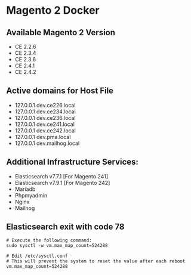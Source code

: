 # Magento 2 Docker
## Available Magento 2 Version
- CE 2.2.6
- CE 2.3.4
- CE 2.3.6
- CE 2.4.1
- CE 2.4.2

## Active domains for Host File
- 127.0.0.1 dev.ce226.local
- 127.0.0.1 dev.ce234.local 
- 127.0.0.1 dev.ce236.local
- 127.0.0.1 dev.ce241.local
- 127.0.0.1 dev.ce242.local
- 127.0.0.1 dev.pma.local
- 127.0.0.1 dev.mailhog.local

## Additional Infrastructure Services:
- Elasticsearch v7.7.1 [For Magento 241]
- Elasticsearch v7.9.1 [For Magento 242]
- Mariadb
- Phpmyadmin
- Nginx
- Mailhog

## Elasticsearch exit with code 78
```
# Execute the following command:
sudo sysctl -w vm.max_map_count=524288

# Edit /etc/sysctl.conf
# This will prevent the system to reset the value after each reboot
vm.max_map_count=524288

```

